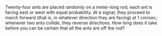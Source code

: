 Twenty-four ants are placed randomly on a meter-long rod; each ant
is facing east or west with equal probability. At a signal, they proceed
to march forward (that is, in whatever direction they are facing) at 1
cm/sec; whenever two ants collide, they reverse directions. How long
does it take before you can be certain that all the ants are off the rod?
